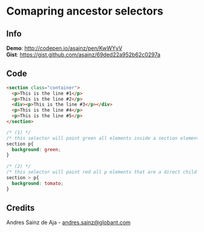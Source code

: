 # Comapring ancestor selectors

## Info

__Demo__: http://codepen.io/asainz/pen/KwWYyV  
__Gist__: https://gist.github.com/asainz/69ded22a952b62c0297a

## Code

```html
<section class="container">
  <p>This is the line #1</p>
  <p>This is the line #2</p>
  <div><p>This is the line #3</p></div>
  <p>This is the line #4</p>
  <p>This is the line #5</p>
</section>
```

```css
/* (1) */
/* this selector will paint green all elements inside a section element, no matter how deep they are. */
section p{
  background: green;
}
 
/* (2) */
/* this selector will paint red all p elements that are a direct child of a section element */
section > p{
  background: tomato;
}
```

## Credits

Andres Sainz de Aja - andres.sainz@globant.com